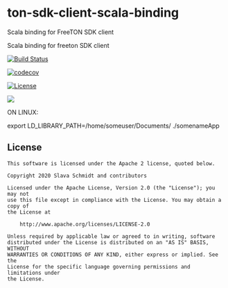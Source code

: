 # ton-sdk-client-scala-binding
Scala binding for FreeTON SDK client

Scala binding for freeton SDK client

[![Build Status](https://travis-ci.com/pablocanoh/Akka-HTTP.svg?branch=master)](https://travis-ci.com/pablocanoh/Akka-HTTP)

[![codecov](https://codecov.io/gh/pablocanoh/Akka-HTTP/branch/master/graph/badge.svg)](https://codecov.io/gh/pablocanoh/Akka-HTTP)

[![License](http://img.shields.io/:license-Apache%202-red.svg)](http://www.apache.org/licenses/LICENSE-2.0.txt)

[<img src="https://img.shields.io/maven-central/v/org.scoverage/sbt-scoverage.svg?label=latest%20release"/>](http://search.maven.org/#search%7Cga%7C1%7Ca%3A%22sbt-scoverage%22)

ON LINUX:

export LD_LIBRARY_PATH=/home/someuser/Documents/
./somenameApp

## License
```
This software is licensed under the Apache 2 license, quoted below.

Copyright 2020 Slava Schmidt and contributors

Licensed under the Apache License, Version 2.0 (the "License"); you may not
use this file except in compliance with the License. You may obtain a copy of
the License at

    http://www.apache.org/licenses/LICENSE-2.0

Unless required by applicable law or agreed to in writing, software
distributed under the License is distributed on an "AS IS" BASIS, WITHOUT
WARRANTIES OR CONDITIONS OF ANY KIND, either express or implied. See the
License for the specific language governing permissions and limitations under
the License.
```
